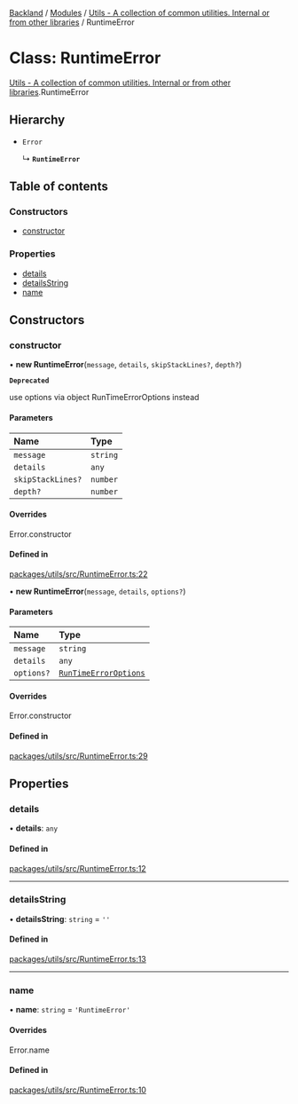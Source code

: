 [Backland](../README.md) / [Modules](../modules.md) / [Utils - A collection of common utilities. Internal or from other libraries](../modules/Utils___A_collection_of_common_utilities__Internal_or_from_other_libraries.md) / RuntimeError

# Class: RuntimeError

[Utils - A collection of common utilities. Internal or from other libraries](../modules/Utils___A_collection_of_common_utilities__Internal_or_from_other_libraries.md).RuntimeError

## Hierarchy

- `Error`

  ↳ **`RuntimeError`**

## Table of contents

### Constructors

- [constructor](Utils___A_collection_of_common_utilities__Internal_or_from_other_libraries.RuntimeError.md#constructor)

### Properties

- [details](Utils___A_collection_of_common_utilities__Internal_or_from_other_libraries.RuntimeError.md#details)
- [detailsString](Utils___A_collection_of_common_utilities__Internal_or_from_other_libraries.RuntimeError.md#detailsstring)
- [name](Utils___A_collection_of_common_utilities__Internal_or_from_other_libraries.RuntimeError.md#name)

## Constructors

### constructor

• **new RuntimeError**(`message`, `details`, `skipStackLines?`, `depth?`)

**`Deprecated`**

use options via object RunTimeErrorOptions instead

#### Parameters

| Name | Type |
| :------ | :------ |
| `message` | `string` |
| `details` | `any` |
| `skipStackLines?` | `number` |
| `depth?` | `number` |

#### Overrides

Error.constructor

#### Defined in

[packages/utils/src/RuntimeError.ts:22](https://github.com/antoniopresto/darch/blob/c5cd1c8/packages/utils/src/RuntimeError.ts#L22)

• **new RuntimeError**(`message`, `details`, `options?`)

#### Parameters

| Name | Type |
| :------ | :------ |
| `message` | `string` |
| `details` | `any` |
| `options?` | [`RunTimeErrorOptions`](../modules/Utils___A_collection_of_common_utilities__Internal_or_from_other_libraries.md#runtimeerroroptions) |

#### Overrides

Error.constructor

#### Defined in

[packages/utils/src/RuntimeError.ts:29](https://github.com/antoniopresto/darch/blob/c5cd1c8/packages/utils/src/RuntimeError.ts#L29)

## Properties

### details

• **details**: `any`

#### Defined in

[packages/utils/src/RuntimeError.ts:12](https://github.com/antoniopresto/darch/blob/c5cd1c8/packages/utils/src/RuntimeError.ts#L12)

___

### detailsString

• **detailsString**: `string` = `''`

#### Defined in

[packages/utils/src/RuntimeError.ts:13](https://github.com/antoniopresto/darch/blob/c5cd1c8/packages/utils/src/RuntimeError.ts#L13)

___

### name

• **name**: `string` = `'RuntimeError'`

#### Overrides

Error.name

#### Defined in

[packages/utils/src/RuntimeError.ts:10](https://github.com/antoniopresto/darch/blob/c5cd1c8/packages/utils/src/RuntimeError.ts#L10)
